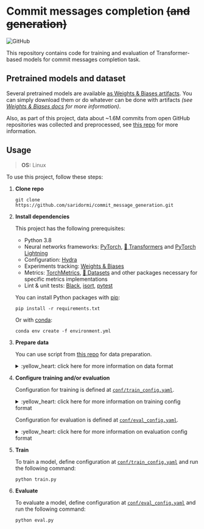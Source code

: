 # Commit messages completion ~~(and generation)~~
![GitHub](https://img.shields.io/github/license/saridormi/commit_message_generation?style=for-the-badge) 

This repository contains code for training and evaluation of Transformer-based models for commit messages completion task.

## Pretrained models and dataset

Several pretrained models are available [as Weights & Biases artifacts](https://wandb.ai/saridormi/commit_message_generation/artifacts/model). You can simply download them or do whatever can be done with artifacts *(see [Weights & Biases docs](https://docs.wandb.ai/guides/artifacts) for more information)*.

Also, as part of this project, data about ~1.6M commits from open GitHub repositories was collected and preprocessed, see [this repo](https://github.com/saridormi/commits_dataset) for more information.

## Usage
> **OS:** Linux

To use this project, follow these steps:

1. **Clone repo**
    ```
    git clone https://github.com/saridormi/commit_message_generation.git
    ```
2. **Install dependencies**

    This project has the following prerequisites:
    * Python 3.8
    * Neural networks frameworks: [PyTorch](https://pytorch.org/), [🤗 Transformers](https://huggingface.co/transformers/) and [PyTorch Lightning](https://www.pytorchlightning.ai/)
    * Configuration: [Hydra](https://hydra.cc/)
    * Experiments tracking: [Weights & Biases](https://wandb.ai/site)
    * Metrics: [TorchMetrics](https://torchmetrics.readthedocs.io/en/stable/), [🤗 Datasets](https://huggingface.co/docs/datasets/) 
      and other packages necessary for specific metrics implementations
    * Lint & unit tests: [Black](https://black.readthedocs.io/en/stable/), [isort](https://pycqa.github.io/isort/), [pytest](https://docs.pytest.org/en/7.1.x/)

    You can install Python packages with [pip](https://pip.pypa.io/en/stable/):
    ```
    pip install -r requirements.txt
    ```
    Or with [conda](https://docs.conda.io/en/latest/):
    ```
    conda env create -f environment.yml
    ```
3. **Prepare data**

    You can use script from [this repo](https://github.com/saridormi/commits_dataset) for data preparation.

    <details>
    <summary>:yellow_heart: click here for more information on data format</summary>

    This projects expects input data to be already tokenized. 
    Each dataset part (e.g. train, val, test) should be stored in two files: `part.json` and `part_history.json`.

    * `part.json`

      It is a JSON Lines file. Each row is a dictionary with the following keys: `diff_input_ids`, `pos_in_history`, `author`.

      * `diff_input_ids`: A tokenized representation of diff from current commit, basically, a list of tokens.
      * `pos_in_history`: An integer denoting what position current commit has in the commit history of its author.
      * `author`: An unique id for author of current commit.

    * `part_history.json`

       It is a JSON file. It contains a dictionary where each key is an unique author id and a corresponding value
       is the sequence of tokenized representation of commit messages from the author in chronological order.
  </details>

4. **Configure training and/or evaluation**

    Configuration for training is defined at [`conf/train_config.yaml`](conf/train_config.yaml). 

    <details>
    <summary>:yellow_heart: click here for more information on training config format</summary>

    Basically, config looks like that:

    ```
    dataset:
      kwarg: ...
    logger:
      kwarg: ...
    model:
      kwarg: ...
    trainer:
      kwarg: ...
   ```

   See more information about possible options below.

   * `dataset` defines everything data-related

     * `dataset_root`: your path to dataset

     * `use_mtests`: **true** if you want to run additional validation on a small set of "marker tests" and **false** otherwise

     * `marker_tests_root`: your path to marker tests
  
     * `training_with_history`: **true** if you want to use previous message history during training and **false** otherwise
  
     * `encoder_context_max_len`: maximum allowed number of tokens in encoder context

     * `decoder_context_max_len`: maximum allowed number of tokens in decoder context
        
     * `encoder_name_or_path`: pretrained model name or path for **diff tokenizer** *(see [HuggingFace docs](https://huggingface.co/transformers/v4.2.2/internal/tokenization_utils.html#transformers.tokenization_utils_base.PreTrainedTokenizerBase.from_pretrained) for additional info)*
        
     * `decoder_name_or_path`: pretrained model name or path for **message tokenizer** *(see [HuggingFace docs](https://huggingface.co/transformers/v4.2.2/internal/tokenization_utils.html#transformers.tokenization_utils_base.PreTrainedTokenizerBase.from_pretrained) for additional info)*
  
     * `train_dataloader_conf` and etc. are passed to corresponding DataLoaders *(see [PyTorch docs](https://pytorch.org/docs/1.7.0/data.html#torch.utils.data.DataLoader) for additional info)*

   * `logger` defines everything logging-related

     * `_target_`: logger object that you want to use *(for Weights & Biases it's `pytorch_lightning.loggers.WandbLogger`, see [PyTorch Lightning docs](https://pytorch-lightning.readthedocs.io/en/1.1.4/logging.html#supported-loggers) for other options)*

     * everything else is passed to logger object as kwargs

   * `model` defines everything model-related

     Note that this project supports full encoder-decoder Transformer model and Transformer decoder model.

     * `encoder_decoder`:  **true** if you want to use full encoder-decoder Transformer and **false** if you want to use Transformer decoder

    1. Encoder-decoder configuration:

       * `learning_rate`: pretty self-explanatory, but note that [`get_linear_schedule_with_warmup`](https://huggingface.co/transformers/v4.2.2/main_classes/optimizer_schedules.html#transformers.get_linear_schedule_with_warmup) is used so this learning rate value is maximum and it is reached after 4000 steps
       * `decoder_name_or_path`: pretrained model name or path for **decoder** *(see [HuggingFace docs](https://huggingface.co/transformers/v4.2.2/internal/tokenization_utils.html#transformers.tokenization_utils_base.PreTrainedTokenizerBase.from_pretrained) for additional info)*
       * `encoder_name_or_path`: pretrained model name or path for **encoder** *(see [HuggingFace docs](https://huggingface.co/transformers/v4.2.2/internal/tokenization_utils.html#transformers.tokenization_utils_base.PreTrainedTokenizerBase.from_pretrained) for additional info)*
       * `num_layers_encoder`: number of layers in **encoder**
       * `num_layers_decoder`: number of layers in **decoder**

    You have to specify either `num_layers` for training from scratch or `name_or_path` for loading pretrained models. You can also specify `num_layers` for pretrained models, if it is less than actual number of layers in pretrained checkpoint, `num_layers` layers will be chosen uniformly.

    2. Decoder-only configuration:
  
      * `learning_rate`: pretty self-explanatory, but note that [`get_linear_schedule_with_warmup`](https://huggingface.co/transformers/v4.2.2/main_classes/optimizer_schedules.html#transformers.get_linear_schedule_with_warmup) is used so this learning rate value is maximum and it is reached after 4000 steps
      * `decoder_name_or_path`: pretrained model name or path for **decoder** *(see [HuggingFace docs](https://huggingface.co/transformers/v4.2.2/internal/tokenization_utils.html#transformers.tokenization_utils_base.PreTrainedTokenizerBase.from_pretrained) for additional info)*

   * `trainer` defines everything trainer-related

      All options from here are passed to Trainer as kwargs. See [PyTorch Lightning docs](https://pytorch-lightning.readthedocs.io/en/1.1.4/trainer.html) for more information.
   </details>

   Configuration for evaluation is defined at [`conf/eval_config.yaml`](conf/eval_config.yaml). 

   <details>
   <summary>:yellow_heart: click here for more information on evaluation config format</summary>

   Basically, config looks like that:

   ```
    dataset:
      kwarg: ...
    logger:
      kwarg: ...
    model:
      kwarg: ...
    trainer:
      kwarg: ...
    ckpt_path: ...
    ```

    See more information about possible options below.

    * `dataset` defines everything data-related

      * `dataset_root`: your path to data
  
      * `generation_with_history`: **true** if you want to use previous message history during evaluation and **false** otherwise
  
      * `encoder_context_max_len`: maximum allowed number of tokens in encoder context

      * `decoder_context_max_len`: maximum allowed number of tokens in decoder context
        
      * `encoder_name_or_path`: pretrained model name or path for **diff tokenizer** *(see [HuggingFace docs](https://huggingface.co/transformers/v4.2.2/internal/tokenization_utils.html#transformers.tokenization_utils_base.PreTrainedTokenizerBase.from_pretrained) for additional info)*
        
      * `decoder_name_or_path`: pretrained model name or path for **message tokenizer** *(see [HuggingFace docs](https://huggingface.co/transformers/v4.2.2/internal/tokenization_utils.html#transformers.tokenization_utils_base.PreTrainedTokenizerBase.from_pretrained) for additional info)*
  
      * `test_dataloader_conf` is passed to corresponding DataLoader *(see [PyTorch docs](https://pytorch.org/docs/1.7.0/data.html#torch.utils.data.DataLoader) for additional info)*

    * `logger` defines everything logging-related

      * `_target_`: logger object that you want to use *(for Weights & Biases it's `pytorch_lightning.loggers.WandbLogger`, see [PyTorch Lightning docs](https://pytorch-lightning.readthedocs.io/en/1.1.4/logging.html#supported-loggers) for other options)*

      * everything else is passed to logger object as kwargs

    * `model` defines everything model-related

      Note that this project supports full encoder-decoder Transformer model and Transformer decoder model.

      * `encoder_decoder`:  **true** if you want to use full encoder-decoder Transformer and **false** if you want to use Transformer decoder

      1. Encoder-decoder configuration:

      * `learning_rate`: pretty self-explanatory, but note that [`get_linear_schedule_with_warmup`](https://huggingface.co/transformers/v4.2.2/main_classes/optimizer_schedules.html#transformers.get_linear_schedule_with_warmup) is used so this learning rate value is maximum and it is reached after 4000 steps
      * `decoder_name_or_path`: pretrained model name or path for **decoder** *(see [HuggingFace docs](https://huggingface.co/transformers/v4.2.2/internal/tokenization_utils.html#transformers.tokenization_utils_base.PreTrainedTokenizerBase.from_pretrained) for additional info)*
      * `encoder_name_or_path`: pretrained model name or path for **encoder** *(see [HuggingFace docs](https://huggingface.co/transformers/v4.2.2/internal/tokenization_utils.html#transformers.tokenization_utils_base.PreTrainedTokenizerBase.from_pretrained) for additional info)*
      * `num_layers_encoder`: number of layers in **encoder**
      * `num_layers_decoder`: number of layers in **decoder**

      You have to specify either `num_layers` for training from scratch or `name_or_path` for loading pretrained models. You can also specify `num_layers` for pretrained models, if it is less than actual number of layers in pretrained checkpoint, `num_layers` layers will be chosen uniformly.

      2. Decoder-only configuration:
  
      * `learning_rate`: pretty self-explanatory, but note that [`get_linear_schedule_with_warmup`](https://huggingface.co/transformers/v4.2.2/main_classes/optimizer_schedules.html#transformers.get_linear_schedule_with_warmup) is used so this learning rate value is maximum and it is reached after 4000 steps
      * `decoder_name_or_path`: pretrained model name or path for **decoder** *(see [HuggingFace docs](https://huggingface.co/transformers/v4.2.2/internal/tokenization_utils.html#transformers.tokenization_utils_base.PreTrainedTokenizerBase.from_pretrained) for additional info)*

    * `trainer` defines everything trainer-related

      All options from here are passed to Trainer as kwargs *(see [PyTorch Lightning docs](https://pytorch-lightning.readthedocs.io/en/1.1.4/trainer.html) for additional info)*

    * `ckpt_path`

      Provide a path to pretrained model checkpoint here to evaluate it.
  </details>

5. **Train**
    
    To train a model, define configuration at [`conf/train_config.yaml`](conf/train_config.yaml) and run the following command:
    ```
    python train.py
    ```
    
6. **Evaluate**

    To evaluate a model, define configuration at [`conf/eval_config.yaml`](conf/train_config.yaml) and run the following command:
    ```
    python eval.py
    ```
